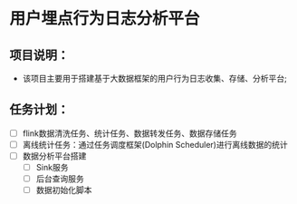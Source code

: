 # 用户埋点行为日志分析平台

## 项目说明：
- 该项目主要用于搭建基于大数据框架的用户行为日志收集、存储、分析平台;



## 任务计划：
- [ ] flink数据清洗任务、统计任务、数据转发任务、数据存储任务
- [ ] 离线统计任务：通过任务调度框架(Dolphin Scheduler)进行离线数据的统计
- [ ] 数据分析平台搭建
    - [ ] Sink服务
    - [ ] 后台查询服务
    - [ ] 数据初始化脚本